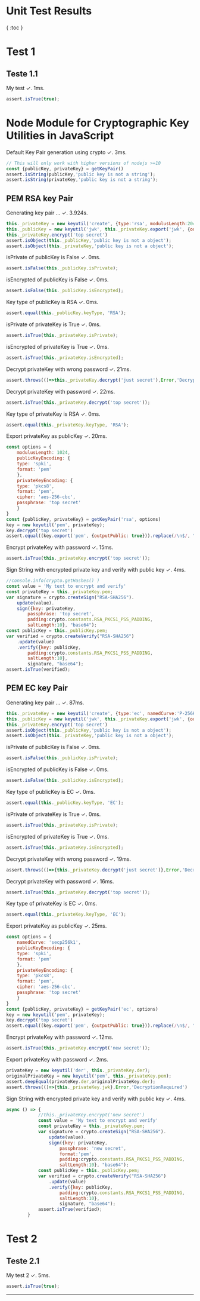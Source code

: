 # Unit Test Results
{ :toc }

# Test 1
## Teste 1.1
My test ✓.
1ms.

```js
assert.isTrue(true);
```

# Node Module for Cryptographic Key Utilities in JavaScript
Default Key Pair generation using crypto ✓.
3ms.

```js
// This will only work with higher versions of nodejs >=10
const {publicKey, privateKey} = getKeyPair()
assert.isString(publicKey,'public key is not a string');
assert.isString(privateKey,'public key is not a string');
```

## PEM RSA key Pair
Generating key pair ... ✓.
3.924s.

```js
this._privateKey = new keyutil('create', {type:'rsa', modulusLength:2048, publicExponent:65537});
this._publicKey = new keyutil('jwk', this._privateKey.export('jwk', {outputPublic: true}) )
this._privateKey.encrypt('top secret')
assert.isObject(this._publicKey,'public key is not a object');
assert.isObject(this._privateKey,'public key is not a object');
```

isPrivate of publicKey is False ✓.
0ms.

```js
assert.isFalse(this._publicKey.isPrivate);
```

isEncrypted of publicKey is False ✓.
0ms.

```js
assert.isFalse(this._publicKey.isEncrypted);
```

Key type of publicKey is RSA ✓.
0ms.

```js
assert.equal(this._publicKey.keyType, 'RSA');
```

isPrivate of privateKey is True ✓.
0ms.

```js
assert.isTrue(this._privateKey.isPrivate);
```

isEncrypted of privateKey is True ✓.
0ms.

```js
assert.isTrue(this._privateKey.isEncrypted);
```

Decrypt privateKey with wrong password ✓.
21ms.

```js
assert.throws(()=>this._privateKey.decrypt('just secret'),Error,'DecryptionFailure')
```

Decrypt privateKey with password ✓.
22ms.

```js
assert.isTrue(this._privateKey.decrypt('top secret'));
```

Key type of privateKey is RSA ✓.
0ms.

```js
assert.equal(this._privateKey.keyType, 'RSA');
```

Export privateKey as publicKey ✓.
20ms.

```js
const options = {
    modulusLength: 1024,
    publicKeyEncoding: {
    type: 'spki',
    format: 'pem'
    },
    privateKeyEncoding: {
    type: 'pkcs8',
    format: 'pem',
    cipher: 'aes-256-cbc',
    passphrase: 'top secret'
    }
}
const {publicKey, privateKey} = getKeyPair('rsa', options)
key = new keyutil('pem', privateKey);
key.decrypt('top secret')
assert.equal((key.export('pem', {outputPublic: true})).replace(/\n$/, ""),publicKey.replace(/\n$/, ""))
```

Encrypt privateKey with password ✓.
15ms.

```js
assert.isTrue(this._privateKey.encrypt('top secret'));
```

Sign String with encrypted private key and verify with public key ✓.
4ms.

```js
//console.info(crypto.getHashes() )
const value = 'My text to encrypt and verify'
const privateKey = this._privateKey.pem;
var signature = crypto.createSign("RSA-SHA256").
    update(value).
    sign({key: privateKey,
        passphrase: 'top secret',
        padding:crypto.constants.RSA_PKCS1_PSS_PADDING, 
        saltLength:10}, "base64");
const publicKey = this._publicKey.pem;
var verified = crypto.createVerify("RSA-SHA256")
    .update(value)
    .verify({key: publicKey, 
        padding:crypto.constants.RSA_PKCS1_PSS_PADDING, 
        saltLength:10}, 
        signature, "base64");
assert.isTrue(verified);
```

## PEM EC key Pair
Generating key pair ... ✓.
87ms.

```js
this._privateKey = new keyutil('create', {type:'ec', namedCurve:'P-256K'});
this._publicKey = new keyutil('jwk', this._privateKey.export('jwk', {outputPublic: true}) )
this._privateKey.encrypt('top secret')
assert.isObject(this._publicKey,'public key is not a object');
assert.isObject(this._privateKey,'public key is not a object');
```

isPrivate of publicKey is False ✓.
0ms.

```js
assert.isFalse(this._publicKey.isPrivate);
```

isEncrypted of publicKey is False ✓.
0ms.

```js
assert.isFalse(this._publicKey.isEncrypted);
```

Key type of publicKey is EC ✓.
0ms.

```js
assert.equal(this._publicKey.keyType, 'EC');
```

isPrivate of privateKey is True ✓.
0ms.

```js
assert.isTrue(this._privateKey.isPrivate);
```

isEncrypted of privateKey is True ✓.
0ms.

```js
assert.isTrue(this._privateKey.isEncrypted);
```

Decrypt privateKey with wrong password ✓.
19ms.

```js
assert.throws(()=>{this._privateKey.decrypt('just secret')},Error,'DecryptionFailure')
```

Decrypt privateKey with password ✓.
16ms.

```js
assert.isTrue(this._privateKey.decrypt('top secret'));
```

Key type of privateKey is EC ✓.
0ms.

```js
assert.equal(this._privateKey.keyType, 'EC');
```

Export privateKey as publicKey ✓.
25ms.

```js
const options = {
    namedCurve: 'secp256k1',
    publicKeyEncoding: {
    type: 'spki',
    format: 'pem'
    },
    privateKeyEncoding: {
    type: 'pkcs8',
    format: 'pem',
    cipher: 'aes-256-cbc',
    passphrase: 'top secret'
    }
}
const {publicKey, privateKey} = getKeyPair('ec', options)
key = new keyutil('pem', privateKey);
key.decrypt('top secret')
assert.equal((key.export('pem', {outputPublic: true})).replace(/\n$/, ""),publicKey.replace(/\n$/, ""))
```

Encrypt privateKey with password ✓.
12ms.

```js
assert.isTrue(this._privateKey.encrypt('new secret'));
```

Export privateKey with password ✓.
2ms.

```js
privateKey = new keyutil('der', this._privateKey.der); 
originalPrivateKey = new keyutil('pem', this._privateKey.pem); 
assert.deepEqual(privateKey.der,originalPrivateKey.der);
assert.throws(()=>{this._privateKey.jwk},Error,'DecryptionRequired')
```

Sign String with encrypted private key and verify with public key ✓.
4ms.

```js
async () => {
            //this._privateKey.encrypt('new secret')
            const value = 'My text to encrypt and verify'
            const privateKey = this._privateKey.pem;
            var signature = crypto.createSign("RSA-SHA256").
                update(value).
                sign({key: privateKey,
                    passphrase: 'new secret',
                    format:'pem',
                    padding:crypto.constants.RSA_PKCS1_PSS_PADDING, 
                    saltLength:10}, "base64");
            const publicKey = this._publicKey.pem;
            var verified = crypto.createVerify("RSA-SHA256")
                .update(value)
                .verify({key: publicKey, 
                    padding:crypto.constants.RSA_PKCS1_PSS_PADDING, 
                    saltLength:10}, 
                    signature, "base64");
            assert.isTrue(verified);
        }
```

# Test 2
## Teste 2.1
My test 2 ✓.
5ms.

```js
assert.isTrue(true);
```

<hr>
